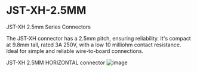 # JST-XH-2.5MM
JST-XH 2.5mm Series Connectors 

The JST-XH connector has a 2.5mm pitch, ensuring reliability. It's compact at 9.8mm tall, rated 3A 250V, with a low 10 milliohm contact resistance. Ideal for simple and reliable wire-to-board connections.

JST-XH 2.5MM HORIZONTAL connector
![image](https://github.com/microrobotics/JST-XH-2.5MM/assets/4562957/34c6cd2e-8bc0-4605-b19a-25229d56eac1)


